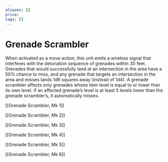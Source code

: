 ```yaml
---
aliases: []
price:  
tags: []
---
```


# Grenade Scrambler

When activated as a move action, this unit emits a wireless signal that interferes with the detonation sequence of grenades within 30 feet. Grenades that would successfully land at an intersection in the area have a 50% chance to miss, and any grenade that targets an intersection in the area and misses lands 1d6 squares away (instead of 1d4). A grenade scrambler affects only grenades whose item level is equal to or lower than its own level. If an affected grenade’s level is at least 5 levels lower than the grenade scrambler’s, it automatically misses.

[[Grenade Scrambler, Mk 1]]

[[Grenade Scrambler, Mk 2]]

[[Grenade Scrambler, Mk 3]]

[[Grenade Scrambler, Mk 4]]

[[Grenade Scrambler, Mk 5]]

[[Grenade Scrambler, Mk 6]]
